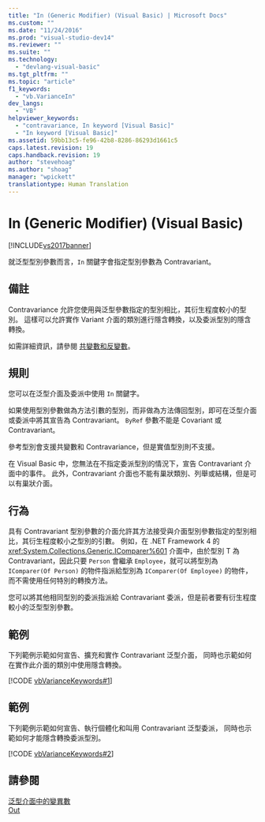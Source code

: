 ```yaml
---
title: "In (Generic Modifier) (Visual Basic) | Microsoft Docs"
ms.custom: ""
ms.date: "11/24/2016"
ms.prod: "visual-studio-dev14"
ms.reviewer: ""
ms.suite: ""
ms.technology: 
  - "devlang-visual-basic"
ms.tgt_pltfrm: ""
ms.topic: "article"
f1_keywords: 
  - "vb.VarianceIn"
dev_langs: 
  - "VB"
helpviewer_keywords: 
  - "contravariance, In keyword [Visual Basic]"
  - "In keyword [Visual Basic]"
ms.assetid: 59bb13c5-fe96-42b8-8286-86293d1661c5
caps.latest.revision: 19
caps.handback.revision: 19
author: "stevehoag"
ms.author: "shoag"
manager: "wpickett"
translationtype: Human Translation
---
```

# In (Generic Modifier) (Visual Basic)
[!INCLUDE[vs2017banner](../../../csharp/includes/vs2017banner.md)]

就泛型型別參數而言，`In` 關鍵字會指定型別參數為 Contravariant。  
  
## 備註  
 Contravariance 允許您使用與泛型參數指定的型別相比，其衍生程度較小的型別。  這樣可以允許實作 Variant 介面的類別進行隱含轉換，以及委派型別的隱含轉換。  
  
 如需詳細資訊，請參閱 [共變數和反變數](../Topic/Covariance%20and%20Contravariance%20\(C%23%20and%20Visual%20Basic\).md)。  
  
## 規則  
 您可以在泛型介面及委派中使用 `In` 關鍵字。  
  
 如果使用型別參數做為方法引數的型別，而非做為方法傳回型別，即可在泛型介面或委派中將其宣告為 Contravariant。  `ByRef` 參數不能是 Covariant 或 Contravariant。  
  
 參考型別會支援共變數和 Contravariance，但是實值型別則不支援。  
  
 在 Visual Basic 中，您無法在不指定委派型別的情況下，宣告 Contravariant 介面中的事件。  此外，Contravariant 介面也不能有巢狀類別、列舉或結構，但是可以有巢狀介面。  
  
## 行為  
 具有 Contravariant 型別參數的介面允許其方法接受與介面型別參數指定的型別相比，其衍生程度較小之型別的引數。  例如，在 .NET Framework 4 的 <xref:System.Collections.Generic.IComparer%601> 介面中，由於型別 T 為 Contravariant，因此只要 `Person` 會繼承 `Employee`，就可以將型別為 `IComparer(Of Person)` 的物件指派給型別為 `IComparer(Of Employee)` 的物件，而不需使用任何特別的轉換方法。  
  
 您可以將其他相同型別的委派指派給 Contravariant 委派，但是前者要有衍生程度較小的泛型型別參數。  
  
## 範例  
 下列範例示範如何宣告、擴充和實作 Contravariant 泛型介面，  同時也示範如何在實作此介面的類別中使用隱含轉換。  
  
 [!CODE [vbVarianceKeywords#1](../CodeSnippet/VS_Snippets_VBCSharp/vbvariancekeywords#1)]  
  
## 範例  
 下列範例示範如何宣告、執行個體化和叫用 Contravariant 泛型委派，  同時也示範如何才能隱含轉換委派型別。  
  
 [!CODE [vbVarianceKeywords#2](../CodeSnippet/VS_Snippets_VBCSharp/vbvariancekeywords#2)]  
  
## 請參閱  
 [泛型介面中的變異數](../Topic/Variance%20in%20Generic%20Interfaces%20\(C%23%20and%20Visual%20Basic\).md)   
 [Out](../../../visual-basic/language-reference/modifiers/out-generic-modifier.md)